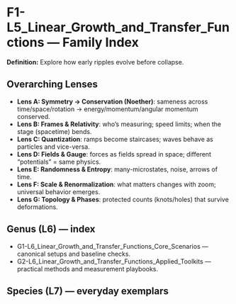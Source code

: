 # F1-L5_Linear_Growth_and_Transfer_Functions — Family Index
**Definition:** Explore how early ripples evolve before collapse.

## Overarching Lenses

- **Lens A: Symmetry -> Conservation (Noether)**: sameness across time/space/rotation → energy/momentum/angular momentum conserved.
- **Lens B: Frames & Relativity**: who’s measuring; speed limits; when the stage (spacetime) bends.
- **Lens C: Quantization**: ramps become staircases; waves behave as particles and vice-versa.
- **Lens D: Fields & Gauge**: forces as fields spread in space; different “potentials” = same physics.
- **Lens E: Randomness & Entropy**: many-microstates, noise, arrows of time.
- **Lens F: Scale & Renormalization**: what matters changes with zoom; universal behavior emerges.
- **Lens G: Topology & Phases**: protected counts (knots/holes) that survive deformations.

## Genus (L6) — index
- G1-L6_Linear_Growth_and_Transfer_Functions_Core_Scenarios — canonical setups and baseline checks.
- G2-L6_Linear_Growth_and_Transfer_Functions_Applied_Toolkits — practical methods and measurement playbooks.

## Species (L7) — everyday exemplars
